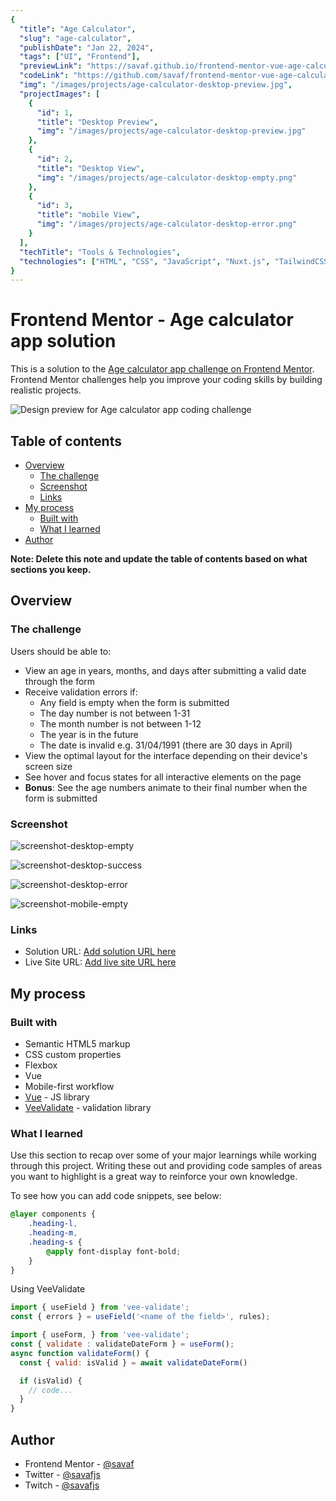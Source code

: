 ```yaml
---
{
  "title": "Age Calculator",
  "slug": "age-calculator",
  "publishDate": "Jan 22, 2024",
  "tags": ["UI", "Frontend"],
  "previewLink": "https://savaf.github.io/frontend-mentor-vue-age-calculator/",
  "codeLink": "https://github.com/savaf/frontend-mentor-vue-age-calculator",
  "img": "/images/projects/age-calculator-desktop-preview.jpg",
  "projectImages": [
    {
      "id": 1,
      "title": "Desktop Preview",
      "img": "/images/projects/age-calculator-desktop-preview.jpg"
    },
    {
      "id": 2,
      "title": "Desktop View",
      "img": "/images/projects/age-calculator-desktop-empty.png"
    },
    {
      "id": 3,
      "title": "mobile View",
      "img": "/images/projects/age-calculator-desktop-error.png"
    }
  ],
  "techTitle": "Tools & Technologies",
  "technologies": ["HTML", "CSS", "JavaScript", "Nuxt.js", "TailwindCSS", "Figma"],
}
---
```

# Frontend Mentor - Age calculator app solution

This is a solution to the [Age calculator app challenge on Frontend Mentor](https://www.frontendmentor.io/challenges/age-calculator-app-dF9DFFpj-Q). Frontend Mentor challenges help you improve your coding skills by building realistic projects.

![Design preview for Age calculator app coding challenge](/images/projects/age-calculator-desktop-preview.jpg)

## Table of contents

- [Overview](#overview)
  - [The challenge](#the-challenge)
  - [Screenshot](#screenshot)
  - [Links](#links)
- [My process](#my-process)
  - [Built with](#built-with)
  - [What I learned](#what-i-learned)
- [Author](#author)

**Note: Delete this note and update the table of contents based on what sections you keep.**

## Overview

### The challenge

Users should be able to:

- View an age in years, months, and days after submitting a valid date through the form
- Receive validation errors if:
  - Any field is empty when the form is submitted
  - The day number is not between 1-31
  - The month number is not between 1-12
  - The year is in the future
  - The date is invalid e.g. 31/04/1991 (there are 30 days in April)
- View the optimal layout for the interface depending on their device's screen size
- See hover and focus states for all interactive elements on the page
- **Bonus**: See the age numbers animate to their final number when the form is submitted

### Screenshot

![screenshot-desktop-empty](/images/projects/age-calculator-desktop-empty.png)

![screenshot-desktop-success](/images/projects/age-calculator-desktop-success.png)

![screenshot-desktop-error](/images/projects/age-calculator-desktop-error.png)

![screenshot-mobile-empty](/images/projects/age-calculator-mobile-empty.png)

### Links

- Solution URL: [Add solution URL here](https://github.com/savaf/frontend-mentor-vue-age-calculator)
- Live Site URL: [Add live site URL here](https://savaf.github.io/frontend-mentor-vue-age-calculator)

## My process

### Built with

- Semantic HTML5 markup
- CSS custom properties
- Flexbox
- Vue
- Mobile-first workflow
- [Vue](https://vuejs.org/) - JS library
- [VeeValidate](https://vee-validate.logaretm.com/v4/) - validation library

### What I learned

Use this section to recap over some of your major learnings while working through this project. Writing these out and providing code samples of areas you want to highlight is a great way to reinforce your own knowledge.

To see how you can add code snippets, see below:

```css
@layer components {
    .heading-l,
    .heading-m,
    .heading-s {
        @apply font-display font-bold;
    }
}
```

Using VeeValidate
```js
import { useField } from 'vee-validate';
const { errors } = useField('<name of the field>', rules);
```
```js
import { useForm, } from 'vee-validate';
const { validate : validateDateForm } = useForm();
async function validateForm() {
  const { valid: isValid } = await validateDateForm()

  if (isValid) {
    // code...
  }
}
```

## Author

- Frontend Mentor - [@savaf](https://www.frontendmentor.io/profile/savaf)
- Twitter - [@savafjs](https://www.twitter.com/savafjs)
- Twitch - [@savafjs](https://www.twitch.tv/savafjs)
